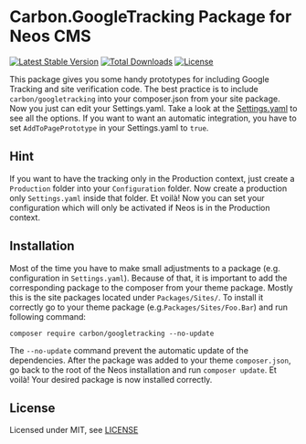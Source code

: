 Carbon.GoogleTracking Package for Neos CMS
==========================================
[![Latest Stable Version](https://poser.pugx.org/carbon/googletracking/v/stable)](https://packagist.org/packages/carbon/googletracking)
[![Total Downloads](https://poser.pugx.org/carbon/googletracking/downloads)](https://packagist.org/packages/carbon/googletracking)
[![License](https://poser.pugx.org/carbon/googletracking/license)](LICENSE)

This package gives you some handy prototypes for including Google Tracking and site verification code. The best practice is to include `carbon/googletracking` into your composer.json from your site package. Now you just can edit your Settings.yaml. Take a look at the [Settings.yaml](Configuration/Settings.yaml) to see all the options. If you want to want an automatic integration, you have to set  `AddToPagePrototype` in your Settings.yaml to `true`.


Hint
----

If you want to have the tracking only in the Production context, just create a `Production` folder into your  `Configuration` folder. Now create a production only `Settings.yaml` inside that folder. Et voilà! Now you can set your configuration which will only be activated if Neos is in the Production context.


Installation
------------

Most of the time you have to make small adjustments to a package (e.g. configuration in `Settings.yaml`). Because of that, it is important to add the corresponding package to the composer from your theme package. Mostly this is the site packages located under `Packages/Sites/`. To install it correctly go to your theme package (e.g.`Packages/Sites/Foo.Bar`) and run following command:
```
composer require carbon/googletracking --no-update
```

The `--no-update` command prevent the automatic update of the dependencies. After the package was added to your theme `composer.json`, go back to the root of the Neos installation and run `composer update`. Et voilà! Your desired package is now installed correctly.


License
-------

Licensed under MIT, see [LICENSE](LICENSE)

